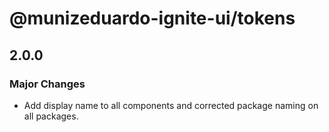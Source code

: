# @munizeduardo-ignite-ui/tokens

## 2.0.0

### Major Changes

- Add display name to all components and corrected package naming on all packages.
